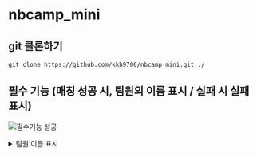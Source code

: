 # nbcamp_mini

## git 클론하기
```
git clone https://github.com/kkh9700/nbcamp_mini.git ./
```

## 필수 기능 (매칭 성공 시, 팀원의 이름 표시 / 실패 시 실패 표시)
![필수기능 성공](https://github.com/kkh9700/nbcamp_mini/assets/77197725/0f935102-e492-4741-ae84-d0335459d3fa)
<details>
<summary>팀원 이름 표시</summary>
<div markdown="1">
void destroyCardInvoke()
{
    GameObject newText = Instantiate(text);
    newText.transform.parent = GameObject.Find("Canvas").transform;

    float x = this.transform.position.x;
    float y = this.transform.position.y;

    newText.transform.SetAsFirstSibling();
    newText.transform.position = new Vector3(x, y, 0);
    newText.transform.localScale = new Vector3(1f, 1f, 1f);

    Text t = newText.GetComponent<Text>();
    t.text = type == 0 ? "김경환" : "김민태";

    Destroy(gameObject);
}
</div>
</details>
